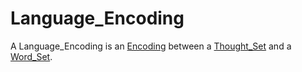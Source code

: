 # Language_Encoding

A Language_Encoding is an [Encoding](60079.md) between a [Thought_Set](40000018.md) and a [Word_Set](650025.md).